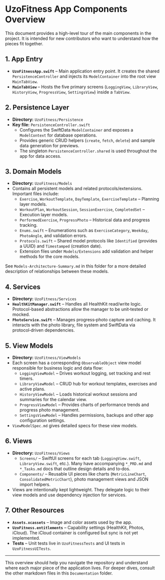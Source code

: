 # UzoFitness App Components Overview

This document provides a high-level tour of the main components in the project. It is intended for new contributors who want to understand how the pieces fit together.

## 1. App Entry

* **`UzoFitnessApp.swift`** – Main application entry point. It creates the shared `PersistenceController` and injects its `ModelContainer` into the root view `MainTabView`.
* **`MainTabView`** – Hosts the five primary screens (`LoggingView`, `LibraryView`, `HistoryView`, `ProgressView`, `SettingsView`) inside a `TabView`.

## 2. Persistence Layer

* **Directory:** `UzoFitness/Persistence`
* **Key file:** `PersistenceController.swift`
  * Configures the SwiftData `ModelContainer` and exposes a `ModelContext` for database operations.
  * Provides generic CRUD helpers (`create`, `fetch`, `delete`) and sample data generation for previews.
  * The singleton `PersistenceController.shared` is used throughout the app for data access.

## 3. Domain Models

* **Directory:** `UzoFitness/Models`
* Contains all persistent models and related protocols/extensions. Important files include:
  * `Exercise`, `WorkoutTemplate`, `DayTemplate`, `ExerciseTemplate` – Planning layer models.
  * `WorkoutPlan`, `WorkoutSession`, `SessionExercise`, `CompletedSet` – Execution layer models.
  * `PerformedExercise`, `ProgressPhoto` – Historical data and progress tracking.
  * `Enums.swift` – Enumerations such as `ExerciseCategory`, `Weekday`, `PhotoAngle`, and validation errors.
  * `Protocols.swift` – Shared model protocols like `Identified` (provides a UUID) and `Timestamped` (creation date).
  * Extension files under `Models/Extensions` add validation and helper methods for the core models.

See `Models-Architecture-Summary.md` in this folder for a more detailed description of relationships between these models.

## 4. Services

* **Directory:** `UzoFitness/Services`
* **`HealthKitManager.swift`** – Handles all HealthKit read/write logic. Protocol-based abstractions allow the manager to be unit‑tested or mocked.
* **`PhotoService.swift`** – Manages progress‑photo capture and caching. It interacts with the photo library, file system and SwiftData via protocol‑driven dependencies.

## 5. View Models

* **Directory:** `UzoFitness/ViewModels`
* Each screen has a corresponding `ObservableObject` view model responsible for business logic and data flow:
  * `LoggingViewModel` – Drives workout logging, set tracking and rest timers.
  * `LibraryViewModel` – CRUD hub for workout templates, exercises and active plans.
  * `HistoryViewModel` – Loads historical workout sessions and summaries for the calendar view.
  * `ProgressViewModel` – Provides charts of performance trends and progress photo management.
  * `SettingsViewModel` – Handles permissions, backups and other app configuration settings.
* `ViewModelSpec.md` gives detailed specs for these view models.

## 6. Views

* **Directory:** `UzoFitness/Views`
  * `Screens/` – SwiftUI screens for each tab (`LoggingView.swift`, `LibraryView.swift`, etc.). Many have accompanying `*_PRD.md` and `*_Tasks.md` docs that outline design details and to‑dos.
  * `Components/` – Reusable UI pieces like charts (`MetricLineChart`, `ConsolidatedMetricChart`), photo management views and JSON import helpers.
* Views are intentionally kept lightweight. They delegate logic to their view models and use dependency injection for services.

## 7. Other Resources

* **`Assets.xcassets`** – Image and color assets used by the app.
* **`UzoFitness.entitlements`** – Capability settings (HealthKit, Photos, iCloud). The iCloud container is configured but sync is not yet implemented.
* **Tests** – Unit tests live in `UzoFitnessTests` and UI tests in `UzoFitnessUITests`.

---

This overview should help you navigate the repository and understand where each major piece of the application lives. For deeper dives, consult the other markdown files in this `Documentation` folder.
